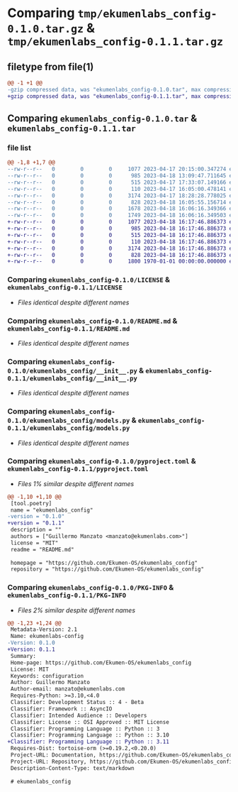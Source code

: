 # Comparing `tmp/ekumenlabs_config-0.1.0.tar.gz` & `tmp/ekumenlabs_config-0.1.1.tar.gz`

## filetype from file(1)

```diff
@@ -1 +1 @@
-gzip compressed data, was "ekumenlabs_config-0.1.0.tar", max compression
+gzip compressed data, was "ekumenlabs_config-0.1.1.tar", max compression
```

## Comparing `ekumenlabs_config-0.1.0.tar` & `ekumenlabs_config-0.1.1.tar`

### file list

```diff
@@ -1,8 +1,7 @@
--rw-r--r--   0        0        0     1077 2023-04-17 20:15:00.347274 ekumenlabs_config-0.1.0/LICENSE
--rw-r--r--   0        0        0      985 2023-04-18 13:09:47.711645 ekumenlabs_config-0.1.0/README.md
--rw-r--r--   0        0        0      515 2023-04-17 17:33:07.149166 ekumenlabs_config-0.1.0/ekumenlabs_config/__init__.py
--rw-r--r--   0        0        0      110 2023-04-17 16:05:00.478141 ekumenlabs_config-0.1.0/ekumenlabs_config/exceptions.py
--rw-r--r--   0        0        0     3174 2023-04-17 18:28:28.778025 ekumenlabs_config-0.1.0/ekumenlabs_config/models.py
--rw-r--r--   0        0        0      828 2023-04-18 16:05:55.156714 ekumenlabs_config-0.1.0/pyproject.toml
--rw-r--r--   0        0        0     1678 2023-04-18 16:06:16.349366 ekumenlabs_config-0.1.0/setup.py
--rw-r--r--   0        0        0     1749 2023-04-18 16:06:16.349503 ekumenlabs_config-0.1.0/PKG-INFO
+-rw-r--r--   0        0        0     1077 2023-04-18 16:17:46.886373 ekumenlabs_config-0.1.1/LICENSE
+-rw-r--r--   0        0        0      985 2023-04-18 16:17:46.886373 ekumenlabs_config-0.1.1/README.md
+-rw-r--r--   0        0        0      515 2023-04-18 16:17:46.886373 ekumenlabs_config-0.1.1/ekumenlabs_config/__init__.py
+-rw-r--r--   0        0        0      110 2023-04-18 16:17:46.886373 ekumenlabs_config-0.1.1/ekumenlabs_config/exceptions.py
+-rw-r--r--   0        0        0     3174 2023-04-18 16:17:46.886373 ekumenlabs_config-0.1.1/ekumenlabs_config/models.py
+-rw-r--r--   0        0        0      828 2023-04-18 16:17:46.886373 ekumenlabs_config-0.1.1/pyproject.toml
+-rw-r--r--   0        0        0     1800 1970-01-01 00:00:00.000000 ekumenlabs_config-0.1.1/PKG-INFO
```

### Comparing `ekumenlabs_config-0.1.0/LICENSE` & `ekumenlabs_config-0.1.1/LICENSE`

 * *Files identical despite different names*

### Comparing `ekumenlabs_config-0.1.0/README.md` & `ekumenlabs_config-0.1.1/README.md`

 * *Files identical despite different names*

### Comparing `ekumenlabs_config-0.1.0/ekumenlabs_config/__init__.py` & `ekumenlabs_config-0.1.1/ekumenlabs_config/__init__.py`

 * *Files identical despite different names*

### Comparing `ekumenlabs_config-0.1.0/ekumenlabs_config/models.py` & `ekumenlabs_config-0.1.1/ekumenlabs_config/models.py`

 * *Files identical despite different names*

### Comparing `ekumenlabs_config-0.1.0/pyproject.toml` & `ekumenlabs_config-0.1.1/pyproject.toml`

 * *Files 1% similar despite different names*

```diff
@@ -1,10 +1,10 @@
 [tool.poetry]
 name = "ekumenlabs_config"
-version = "0.1.0"
+version = "0.1.1"
 description = ""
 authors = ["Guillermo Manzato <manzato@ekumenlabs.com>"]
 license = "MIT"
 readme = "README.md"
 
 homepage = "https://github.com/Ekumen-OS/ekumenlabs_config"
 repository = "https://github.com/Ekumen-OS/ekumenlabs_config"
```

### Comparing `ekumenlabs_config-0.1.0/PKG-INFO` & `ekumenlabs_config-0.1.1/PKG-INFO`

 * *Files 2% similar despite different names*

```diff
@@ -1,23 +1,24 @@
 Metadata-Version: 2.1
 Name: ekumenlabs-config
-Version: 0.1.0
+Version: 0.1.1
 Summary: 
 Home-page: https://github.com/Ekumen-OS/ekumenlabs_config
 License: MIT
 Keywords: configuration
 Author: Guillermo Manzato
 Author-email: manzato@ekumenlabs.com
 Requires-Python: >=3.10,<4.0
 Classifier: Development Status :: 4 - Beta
 Classifier: Framework :: AsyncIO
 Classifier: Intended Audience :: Developers
 Classifier: License :: OSI Approved :: MIT License
 Classifier: Programming Language :: Python :: 3
 Classifier: Programming Language :: Python :: 3.10
+Classifier: Programming Language :: Python :: 3.11
 Requires-Dist: tortoise-orm (>=0.19.2,<0.20.0)
 Project-URL: Documentation, https://github.com/Ekumen-OS/ekumenlabs_config
 Project-URL: Repository, https://github.com/Ekumen-OS/ekumenlabs_config
 Description-Content-Type: text/markdown
 
 # ekumenlabs_config
```

